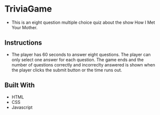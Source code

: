 # TriviaGame

* This is an eight question multiple choice quiz about the show How I Met Your Mother.

## Instructions 

* The player has 60 seconds to answer eight questions. The player can only select one answer for each question. The game ends and the number of questions correctly and incorreclty answered is shown when the player clicks the submit button or the time runs out. 

## Built With

* HTML
* CSS
* Javascript

